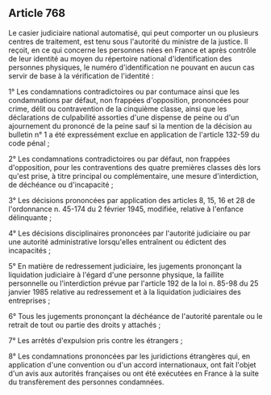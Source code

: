 Article 768
----
Le casier judiciaire national automatisé, qui peut comporter un ou plusieurs
centres de traitement, est tenu sous l'autorité du ministre de la justice. Il
reçoit, en ce qui concerne les personnes nées en France et après contrôle de
leur identité au moyen du répertoire national d'identification des personnes
physiques, le numéro d'identification ne pouvant en aucun cas servir de base à
la vérification de l'identité :

1° Les condamnations contradictoires ou par contumace ainsi que les
condamnations par défaut, non frappées d'opposition, prononcées pour crime,
délit ou contravention de la cinquième classe, ainsi que les déclarations de
culpabilité assorties d'une dispense de peine ou d'un ajournement du prononcé de
la peine sauf si la mention de la décision au bulletin n° 1 a été expressément
exclue en application de l'article 132-59 du code pénal ;

2° Les condamnations contradictoires ou par défaut, non frappées d'opposition,
pour les contraventions des quatre premières classes dès lors qu'est prise, à
titre principal ou complémentaire, une mesure d'interdiction, de déchéance ou
d'incapacité ;

3° Les décisions prononcées par application des articles 8, 15, 16 et 28 de
l'ordonnance n. 45-174 du 2 février 1945, modifiée, relative à l'enfance
délinquante ;

4° Les décisions disciplinaires prononcées par l'autorité judiciaire ou par une
autorité administrative lorsqu'elles entraînent ou édictent des incapacités ;

5° En matière de redressement judiciaire, les jugements prononçant la
liquidation judiciaire à l'égard d'une personne physique, la faillite
personnelle ou l'interdiction prévue par l'article 192 de la loi n. 85-98 du 25
janvier 1985 relative au redressement et à la liquidation judiciaires des
entreprises ;

6° Tous les jugements prononçant la déchéance de l'autorité parentale ou le
retrait de tout ou partie des droits y attachés ;

7° Les arrêtés d'expulsion pris contre les étrangers ;

8° Les condamnations prononcées par les juridictions étrangères qui, en
application d'une convention ou d'un accord internationaux, ont fait l'objet
d'un avis aux autorités françaises ou ont été exécutées en France à la suite du
transfèrement des personnes condamnées.
